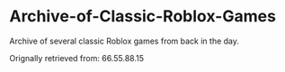 # Archive-of-Classic-Roblox-Games
Archive of several classic Roblox games from back in the day.

Orignally retrieved from: 66.55.88.15
